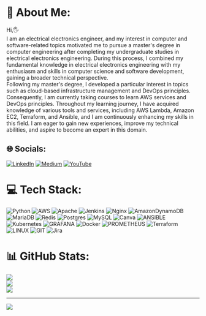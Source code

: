 # 💫 About Me:
Hi,🖐️<br>I am an electrical electronics engineer, and my interest in computer and software-related topics motivated me to pursue a master's degree in computer engineering after completing my undergraduate studies in electrical electronics engineering. During this process, I combined my fundamental knowledge in electrical electronics engineering with my enthusiasm and skills in computer science and software development, gaining a broader technical perspective.<br>Following my master's degree, I developed a particular interest in topics such as cloud-based infrastructure management and DevOps principles. Consequently, I am currently taking courses to learn AWS services and DevOps principles. Throughout my learning journey, I have acquired knowledge of various tools and services, including AWS Lambda, Amazon EC2, Terraform, and Ansible, and I am continuously enhancing my skills in this field. I am eager to gain new experiences, improve my technical abilities, and aspire to become an expert in this domain.<br>


## 🌐 Socials:
[![LinkedIn](https://img.shields.io/badge/LinkedIn-%230077B5.svg?logo=linkedin&logoColor=white)](https://www.linkedin.com/in/keziban-vural) [![Medium](https://img.shields.io/badge/Medium-12100E?logo=medium&logoColor=white)](https://medium.com/@@vural93keziban) [![YouTube](https://img.shields.io/badge/YouTube-%23FF0000.svg?logo=YouTube&logoColor=white)](https://www.youtube.com/@kezibanvural7680) 

# 💻 Tech Stack:
![Python](https://img.shields.io/badge/python-3670A0?style=for-the-badge&logo=python&logoColor=ffdd54) ![AWS](https://img.shields.io/badge/AWS-%23FF9900.svg?style=for-the-badge&logo=amazon-aws&logoColor=white) ![Apache](https://img.shields.io/badge/apache-%23D42029.svg?style=for-the-badge&logo=apache&logoColor=white) ![Jenkins](https://img.shields.io/badge/jenkins-%232C5263.svg?style=for-the-badge&logo=jenkins&logoColor=white) ![Nginx](https://img.shields.io/badge/nginx-%23009639.svg?style=for-the-badge&logo=nginx&logoColor=white) ![AmazonDynamoDB](https://img.shields.io/badge/Amazon%20DynamoDB-4053D6?style=for-the-badge&logo=Amazon%20DynamoDB&logoColor=white) ![MariaDB](https://img.shields.io/badge/MariaDB-003545?style=for-the-badge&logo=mariadb&logoColor=white) ![Redis](https://img.shields.io/badge/redis-%23DD0031.svg?style=for-the-badge&logo=redis&logoColor=white) ![Postgres](https://img.shields.io/badge/postgres-%23316192.svg?style=for-the-badge&logo=postgresql&logoColor=white) ![MySQL](https://img.shields.io/badge/mysql-%2300000f.svg?style=for-the-badge&logo=mysql&logoColor=white) ![Canva](https://img.shields.io/badge/Canva-%2300C4CC.svg?style=for-the-badge&logo=Canva&logoColor=white) ![ANSIBLE](https://img.shields.io/badge/ansible-%231A1918.svg?style=for-the-badge&logo=ansible&logoColor=white) ![Kubernetes](https://img.shields.io/badge/kubernetes-%23326ce5.svg?style=for-the-badge&logo=kubernetes&logoColor=white) ![GRAFANA](https://img.shields.io/badge/grafana-F46800.svg?style=for-the-badge&logo=grafana&logoColor=white&color=%23F46800) ![Docker](https://img.shields.io/badge/docker-%230db7ed.svg?style=for-the-badge&logo=docker&logoColor=white) ![PROMETHEUS](https://img.shields.io/badge/prometheus-E6522C.svg?style=for-the-badge&logo=prometheus&logoColor=white&color=%23E6522C) ![Terraform](https://img.shields.io/badge/terraform-%235835CC.svg?style=for-the-badge&logo=terraform&logoColor=white) ![LINUX](https://img.shields.io/badge/Linux-FCC624?style=for-the-badge&logo=linux&logoColor=black) ![GIT](https://img.shields.io/badge/Git-fc6d26?style=for-the-badge&logo=git&logoColor=white) ![Jira](https://img.shields.io/badge/jira-%230A0FFF.svg?style=for-the-badge&logo=jira&logoColor=white)
# 📊 GitHub Stats:
![](https://github-readme-stats.vercel.app/api?username=kezvur&theme=dark&hide_border=false&include_all_commits=false&count_private=false)<br/>
![](https://github-readme-streak-stats.herokuapp.com/?user=kezvur&theme=dark&hide_border=false)<br/>
![](https://github-readme-stats.vercel.app/api/top-langs/?username=kezvur&theme=dark&hide_border=false&include_all_commits=false&count_private=false&layout=compact)

---
[![](https://visitcount.itsvg.in/api?id=kezvur&icon=0&color=0)](https://visitcount.itsvg.in)

<!-- Proudly created with GPRM ( https://gprm.itsvg.in ) -->
